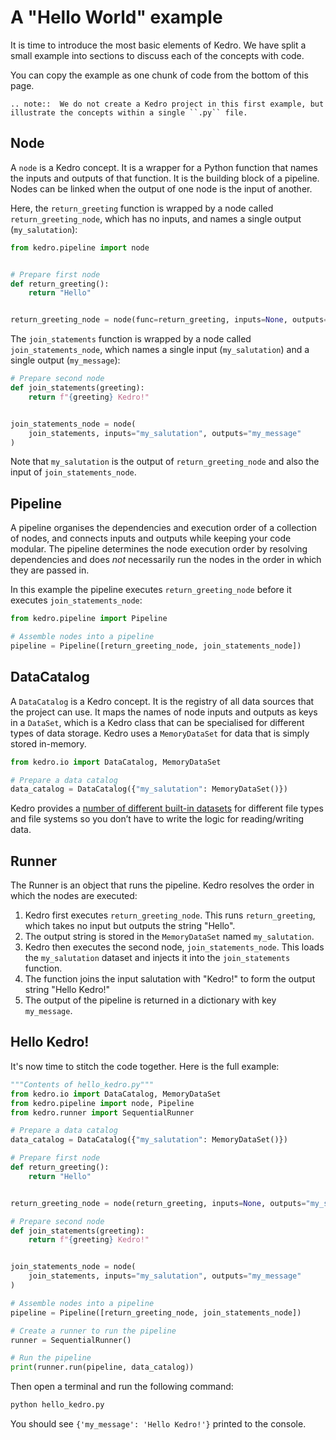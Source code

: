 # A "Hello World" example

It is time to introduce the most basic elements of Kedro. We have split a small example into sections to discuss each of the concepts with code.

You can copy the example as one chunk of code from the bottom of this page.

```eval_rst
.. note::  We do not create a Kedro project in this first example, but illustrate the concepts within a single ``.py`` file.
```

## Node

A `node` is a Kedro concept. It is a wrapper for a Python function that names the inputs and outputs of that function. It is the building block of a pipeline. Nodes can be linked when the output of one node is the input of another.

Here, the `return_greeting` function is wrapped by a node called `return_greeting_node`, which has no inputs, and names a single output (`my_salutation`):

```python
from kedro.pipeline import node


# Prepare first node
def return_greeting():
    return "Hello"


return_greeting_node = node(func=return_greeting, inputs=None, outputs="my_salutation")
```

The `join_statements` function is wrapped by a node called `join_statements_node`, which names a single input (`my_salutation`) and a single output (`my_message`):

```python
# Prepare second node
def join_statements(greeting):
    return f"{greeting} Kedro!"


join_statements_node = node(
    join_statements, inputs="my_salutation", outputs="my_message"
)
```

Note that `my_salutation` is the output of `return_greeting_node` and also the input of `join_statements_node`.

## Pipeline

A pipeline organises the dependencies and execution order of a collection of nodes, and connects inputs and outputs while keeping your code modular. The pipeline determines the node execution order by resolving dependencies and does *not* necessarily run the nodes in the order in which they are passed in.

In this example the pipeline executes `return_greeting_node` before it executes `join_statements_node`:

```python
from kedro.pipeline import Pipeline

# Assemble nodes into a pipeline
pipeline = Pipeline([return_greeting_node, join_statements_node])
```

## DataCatalog

A `DataCatalog` is a Kedro concept. It is the registry of all data sources that the project can use. It maps the names of node inputs and outputs as keys in a `DataSet`, which is a Kedro class that can be specialised for different types of data storage. Kedro uses a `MemoryDataSet` for data that is simply stored in-memory.

```python
from kedro.io import DataCatalog, MemoryDataSet

# Prepare a data catalog
data_catalog = DataCatalog({"my_salutation": MemoryDataSet()})
```

Kedro provides a [number of different built-in datasets](https://kedro.readthedocs.io/en/stable/kedro.extras.datasets.html#data-sets) for different file types and file systems so you don’t have to write the logic for reading/writing data.

## Runner

The Runner is an object that runs the pipeline. Kedro resolves the order in which the nodes are executed:

1.  Kedro first executes `return_greeting_node`. This runs `return_greeting`, which takes no input but outputs the string "Hello".
2.  The output string is stored in the `MemoryDataSet` named `my_salutation`.
3.  Kedro then executes the second node, `join_statements_node`. This loads the `my_salutation` dataset and injects it into the `join_statements` function.
4.  The function joins the input salutation with "Kedro!" to form the output string "Hello Kedro!"
5.  The output of the pipeline is returned in a dictionary with key `my_message`.

## Hello Kedro!

It's now time to stitch the code together. Here is the full example:

```python
"""Contents of hello_kedro.py"""
from kedro.io import DataCatalog, MemoryDataSet
from kedro.pipeline import node, Pipeline
from kedro.runner import SequentialRunner

# Prepare a data catalog
data_catalog = DataCatalog({"my_salutation": MemoryDataSet()})

# Prepare first node
def return_greeting():
    return "Hello"


return_greeting_node = node(return_greeting, inputs=None, outputs="my_salutation")

# Prepare second node
def join_statements(greeting):
    return f"{greeting} Kedro!"


join_statements_node = node(
    join_statements, inputs="my_salutation", outputs="my_message"
)

# Assemble nodes into a pipeline
pipeline = Pipeline([return_greeting_node, join_statements_node])

# Create a runner to run the pipeline
runner = SequentialRunner()

# Run the pipeline
print(runner.run(pipeline, data_catalog))
```
Then open a terminal and run the following command:

```bash
python hello_kedro.py
```

You should see `{'my_message': 'Hello Kedro!'}` printed to the console.
